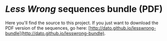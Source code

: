 _Less Wrong_ sequences bundle (PDF)
===================================

Here you'll find the source to this project. If you just want to
download the PDF version of the sequences, go here:
[http://dato.github.io/lesswrong-bundle](http://dato.github.io/lesswrong-bundle).

